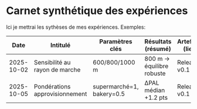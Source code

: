 ﻿# Carnet synthétique des expériences

Ici je mettrai les sythèses de mes expériences.
Exemples:

| Date       | Intitulé                              | Paramètres clés            | Résultats (résumé)         | Artefacts (lien) |
|------------|---------------------------------------|----------------------------|----------------------------|------------------|
| 2025-10-02 | Sensibilité au rayon de marche        | 600/800/1000 m             | 800 m -> équilibre robuste | Release v0.1     |
| 2025-10-05 | Pondérations approvisionnement        | supermarché=1, bakery=0.5  | ΔPAL médian +1.2 pts       | Release v0.1     |